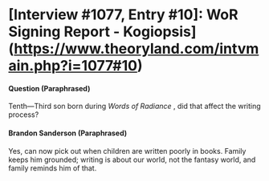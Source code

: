 # [Interview #1077, Entry #10]: WoR Signing Report - Kogiopsis](https://www.theoryland.com/intvmain.php?i=1077#10)

#### Question (Paraphrased)

Tenth—Third son born during
*Words of Radiance*
, did that affect the writing process?

#### Brandon Sanderson (Paraphrased)

Yes, can now pick out when children are written poorly in books. Family keeps him grounded; writing is about our world, not the fantasy world, and family reminds him of that.

